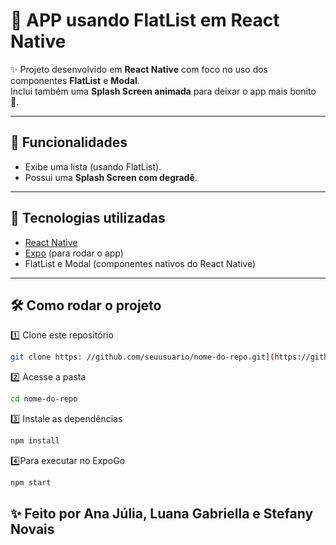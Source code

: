 # 🌷 APP usando FlatList em React Native

✨ Projeto desenvolvido em **React Native** com foco no uso dos componentes **FlatList** e **Modal**.  
Inclui também uma **Splash Screen animada** para deixar o app mais bonito 💖.

---

## 📱 Funcionalidades
- Exibe uma lista (usando FlatList).
- Possui uma **Splash Screen com degradê**.

---

## 🚀 Tecnologias utilizadas
- [React Native](https://reactnative.dev/)
- [Expo](https://expo.dev/) (para rodar o app)
- FlatList e Modal (componentes nativos do React Native)

---

## 🛠 Como rodar o projeto
1️⃣ Clone este repositório
```bash
git clone https: //github.com/seuusuario/nome-do-repo.git](https://github.com/stefanynovais/MeuAppTcc.git)
  ```
2️⃣ Acesse a pasta
```bash
cd nome-do-repo
  ```
3️⃣ Instale as dependências
```bash
npm install
  ```
4️⃣Para executar no ExpoGo
```bash
npm start
  ```


## ✨ Feito por Ana Júlia, Luana Gabriella e Stefany Novais
